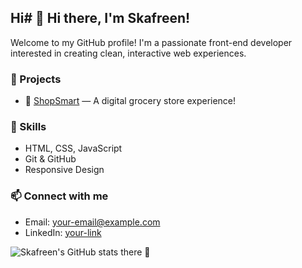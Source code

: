 ## Hi# 👋 Hi there, I'm Skafreen!

Welcome to my GitHub profile! I'm a passionate front-end developer interested in creating clean, interactive web experiences.

### 💼 Projects
- 🛒 [ShopSmart](https://skafreen19.github.io/ShopSmart) — A digital grocery store experience!

### 🧰 Skills
- HTML, CSS, JavaScript
- Git & GitHub
- Responsive Design

### 📫 Connect with me
- Email: your-email@example.com
- LinkedIn: [your-link](https://linkedin.com/in/your-profile)

![Skafreen's GitHub stats](https://github-readme-stats.vercel.app/api?username=skafreen19&show_icons=true&theme=tokyonight) there 👋

<!--
**skafreen19/skafreen19** is a ✨ _special_ ✨ repository because its `README.md` (this file) appears on your GitHub profile.

Here are some ideas to get you started:

- 🔭 I’m currently working on ...
- 🌱 I’m currently learning ...
- 👯 I’m looking to collaborate on ...
- 🤔 I’m looking for help with ...
- 💬 Ask me about ...
- 📫 How to reach me: ...
- 😄 Pronouns: ...
- ⚡ Fun fact: ...
-->
